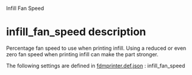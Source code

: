 

# 
Infill Fan Speed


# infill_fan_speed description
Percentage fan speed to use when printing infill. Using a reduced or even zero fan speed when printing infill can make the part stronger.


The following settings are defined in [fdmprinter.def.json](https://github.com/smartavionics/Cura/blob/mb-master/resources/definitions/fdmprinter.def.json) : infill_fan_speed